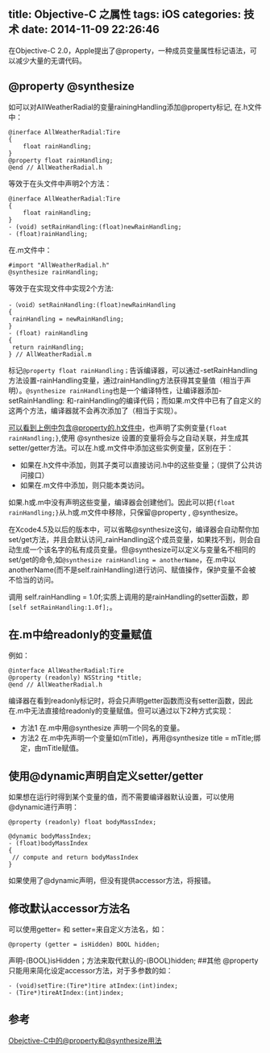 title: Objective-C 之属性
tags: iOS
categories: 技术
date: 2014-11-09 22:26:46
---
在Objective-C 2.0，Apple提出了@property，一种成员变量属性标记语法，可以减少大量的无谓代码。
## @property @synthesize
如可以对AllWeatherRadial的变量rainingHandling添加@property标记,
在.h文件中：
```objc
@inerface AllWeatherRadial:Tire
{
	float rainHandling;
}
@property float rainHandling;
@end // AllWeatherRadial.h
```
等效于在头文件中声明2个方法：
```objc
@inerface AllWeatherRadial:Tire
{
	float rainHandling;
}
- (void) setRainHandling:(float)newRainHandling;
- (float)rainHandling;
```
在.m文件中：
```objc
#import "AllWeatherRadial.h"
@synthesize rainHandling;
```
等效于在实现文件中实现2个方法:
```objc
-（void）setRainHandling:(float)newRainHandling
{
 rainHandling = newRainHandling;
}
- (float) rainHandling
{
 return rainHandling;
} // AllWeatherRadial.m
```
标记``@property float rainHandling；``告诉编译器，可以通过-setRainHandling方法设置-rainHandling变量，通过rainHandling方法获得其变量值（相当于声明）。``@synthesize rainHandling``也是一个编译特性，让编译器添加-setRainHandling: 和-rainHandling的编译代码；而如果.m文件中已有了自定义的这两个方法，编译器就不会再次添加了（相当于实现）。

可以看到上例中包含@property的.h文件中，也声明了实例变量``{float rainHandling;}``,使用 @synthesize 设置的变量将会与之自动关联，并生成其setter/getter方法。可以在.h或.m文件中添加这些实例变量，区别在于：
* 如果在.h文件中添加，则其子类可以直接访问.h中的这些变量；（提供了公共访问接口）
* 如果在.m文件中添加，则只能本类访问。

如果.h或.m中没有声明这些变量，编译器会创建他们。因此可以把``{float rainHandling;}``从.h或.m文件中移除，只保留@property , @synthesize。

在Xcode4.5及以后的版本中，可以省略@synthesize这句，编译器会自动帮你加set/get方法，并且会默认访问_rainHandling这个成员变量，如果找不到，则会自动生成一个该名字的私有成员变量。但@synthesize可以定义与变量名不相同的set/get的命令,如``@synthesize rainHandling = anotherName``，在.m中以anotherName(而不是self.rainHandling)进行访问、赋值操作，保护变量不会被不恰当的访问。

调用 self.rainHandling = 1.0f;实质上调用的是rainHandling的setter函数，即``[self setRainHandling:1.0f];``。

## 在.m中给readonly的变量赋值
 例如：
 ```objc
@interface AllWeatherRadial:Tire
@property (readonly) NSString *title;  
@end // AllWeatherRadial.h
```
 编译器在看到readonly标记时，将会只声明getter函数而没有setter函数，因此在.m中无法直接给readonly的变量赋值。但可以通过以下2种方式实现：

* 方法1
   在.m中用@synthesize 声明一个同名的变量。
* 方法2
在.m中先声明一个变量如(mTitle)，再用@synthesize title = mTitle;绑定，由mTitle赋值。

## 使用@dynamic声明自定义setter/getter
如果想在运行时得到某个变量的值，而不需要编译器默认设置，可以使用@dynamic进行声明：
```objc
@property (readonly) float bodyMassIndex;

@dynamic bodyMassIndex;
- (float)bodyMassIndex
{
 // compute and return bodyMassIndex
}
```
如果使用了@dynamic声明，但没有提供accessor方法，将报错。
## 修改默认accessor方法名
可以使用getter= 和 setter=来自定义方法名，如：
```objc
@property (getter = isHidden) BOOL hidden;
```
声明-(BOOL)isHidden；方法来取代默认的-(BOOL)hidden;
##其他
@property 只能用来简化设定accessor方法，对于多参数的如：
```objc
- (void)setTire:(Tire*)tire atIndex:(int)index;
- (Tire*)tireAtIndex:(int)index;
```
## 参考
[Obejctive-C中的@property和@synthesize用法](http://justcoding.iteye.com/blog/1444548)